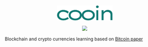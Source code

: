 <p align="center"><img src=".github/logo.svg" width="175"/></p>
<p align="center">
<a href="#"><img src="https://img.shields.io/badge/-just%20for%20fun-green?style=flat"></a>
</p>

Blockchain and crypto currencies learning based on [Bitcoin paper](https://bitcoin.org/bitcoin.pdf)

